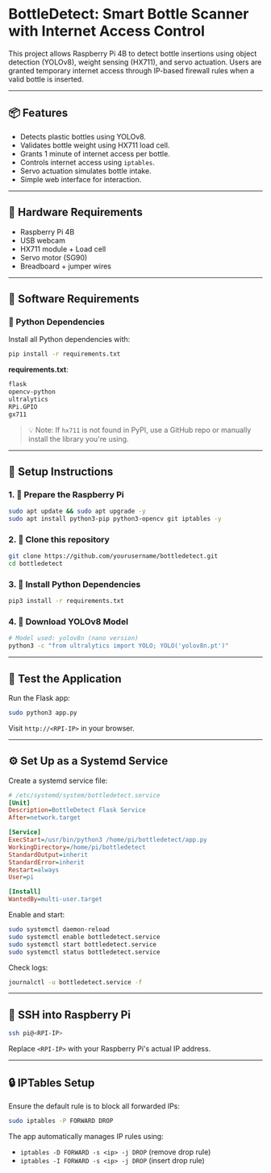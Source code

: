 # BottleDetect: Smart Bottle Scanner with Internet Access Control

This project allows Raspberry Pi 4B to detect bottle insertions using object detection (YOLOv8), weight sensing (HX711), and servo actuation. Users are granted temporary internet access through IP-based firewall rules when a valid bottle is inserted.

---

## 📦 Features

* Detects plastic bottles using YOLOv8.
* Validates bottle weight using HX711 load cell.
* Grants 1 minute of internet access per bottle.
* Controls internet access using `iptables`.
* Servo actuation simulates bottle intake.
* Simple web interface for interaction.

---

## 🧰 Hardware Requirements

* Raspberry Pi 4B
* USB webcam
* HX711 module + Load cell
* Servo motor (SG90)
* Breadboard + jumper wires

---

## 🔧 Software Requirements

### 🐍 Python Dependencies

Install all Python dependencies with:

```bash
pip install -r requirements.txt
```

**requirements.txt**:

```txt
flask
opencv-python
ultralytics
RPi.GPIO
gx711
```

> 💡 Note: If `hx711` is not found in PyPI, use a GitHub repo or manually install the library you're using.

---

## 🚀 Setup Instructions

### 1. 🔌 Prepare the Raspberry Pi

```bash
sudo apt update && sudo apt upgrade -y
sudo apt install python3-pip python3-opencv git iptables -y
```

### 2. 🧠 Clone this repository

```bash
git clone https://github.com/yourusername/bottledetect.git
cd bottledetect
```

### 3. 🔽 Install Python Dependencies

```bash
pip3 install -r requirements.txt
```

### 4. 🧠 Download YOLOv8 Model

```bash
# Model used: yolov8n (nano version)
python3 -c "from ultralytics import YOLO; YOLO('yolov8n.pt')"
```

---

## 🧪 Test the Application

Run the Flask app:

```bash
sudo python3 app.py
```

Visit `http://<RPI-IP>` in your browser.

---

## ⚙️ Set Up as a Systemd Service

Create a systemd service file:

```ini
# /etc/systemd/system/bottledetect.service
[Unit]
Description=BottleDetect Flask Service
After=network.target

[Service]
ExecStart=/usr/bin/python3 /home/pi/bottledetect/app.py
WorkingDirectory=/home/pi/bottledetect
StandardOutput=inherit
StandardError=inherit
Restart=always
User=pi

[Install]
WantedBy=multi-user.target
```

Enable and start:

```bash
sudo systemctl daemon-reload
sudo systemctl enable bottledetect.service
sudo systemctl start bottledetect.service
sudo systemctl status bottledetect.service
```

Check logs:

```bash
journalctl -u bottledetect.service -f
```

---

## 📡 SSH into Raspberry Pi

```bash
ssh pi@<RPI-IP>
```

Replace `<RPI-IP>` with your Raspberry Pi's actual IP address.

---

## 🔒 IPTables Setup

Ensure the default rule is to block all forwarded IPs:

```bash
sudo iptables -P FORWARD DROP
```

The app automatically manages IP rules using:

* `iptables -D FORWARD -s <ip> -j DROP` (remove drop rule)
* `iptables -I FORWARD -s <ip> -j DROP` (insert drop rule)
